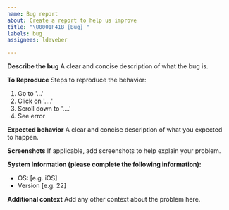 ```yaml
---
name: Bug report
about: Create a report to help us improve
title: "\U0001F41B [Bug] "
labels: bug
assignees: ldeveber

---
```


**Describe the bug**
A clear and concise description of what the bug is.

**To Reproduce**
Steps to reproduce the behavior:
1. Go to '...'
2. Click on '....'
3. Scroll down to '....'
4. See error

**Expected behavior**
A clear and concise description of what you expected to happen.

**Screenshots**
If applicable, add screenshots to help explain your problem.

**System Information (please complete the following information):**
 - OS: [e.g. iOS]
 - Version [e.g. 22]

**Additional context**
Add any other context about the problem here.

